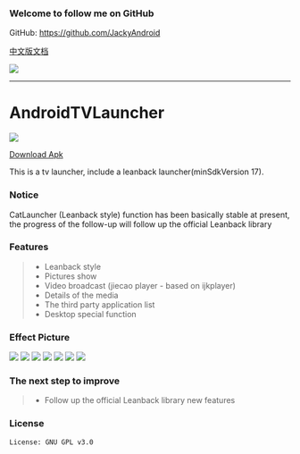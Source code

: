 ### Welcome to follow me on GitHub

GitHub: https://github.com/JackyAndroid

[中文版文档](https://github.com/JackyAndroid/AndroidTVLauncher/blob/master/README-CN.md)

![](http://www.jackywang.tech/images/gongzh.png)

---
# AndroidTVLauncher

![](https://github.com/JackyAndroid/AndroidTVLauncher/blob/master/Cat/src/main/res/mipmap-xxhdpi/ic_launcher.jpg)

[Download Apk](https://fir.im/3yhj)

This is a tv launcher, include a leanback launcher(minSdkVersion 17).

### Notice
CatLauncher (Leanback style) function has been basically stable at present, the progress of the follow-up will follow up the official Leanback library

### Features
> * Leanback style
> * Pictures show
> * Video broadcast (jiecao player - based on ijkplayer)
> * Details of the media
> * The third party application list
> * Desktop special function

### Effect Picture
![](https://github.com/JackyAndroid/AndroidTVLauncher/blob/master/screenshots/design_sketch1.png)
![](https://github.com/JackyAndroid/AndroidTVLauncher/blob/master/screenshots/design_sketch2.png)
![](https://github.com/JackyAndroid/AndroidTVLauncher/blob/master/screenshots/design_sketch3.png)
![](https://github.com/JackyAndroid/AndroidTVLauncher/blob/master/screenshots/design_sketch4.png)
![](https://github.com/JackyAndroid/AndroidTVLauncher/blob/master/screenshots/design_sketch5.png)
![](https://github.com/JackyAndroid/AndroidTVLauncher/blob/master/screenshots/design_sketch6.png)
![](https://github.com/JackyAndroid/AndroidTVLauncher/blob/master/screenshots/design_sketch7.png)

### The next step to improve
> * Follow up the official Leanback library new features

### License

    License: GNU GPL v3.0
